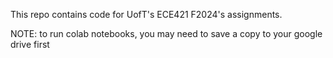 This repo contains code for UofT's ECE421 F2024's assignments. 

NOTE: to run colab notebooks, you may need to save a copy to your google drive first
